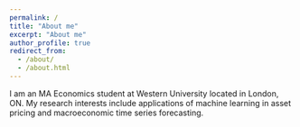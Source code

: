 ```yaml
---
permalink: /
title: "About me"
excerpt: "About me"
author_profile: true
redirect_from: 
  - /about/
  - /about.html
---
```


I am an MA Economics student at Western University located in London, ON. My research interests include applications of machine learning in asset pricing and macroeconomic time series forecasting. 